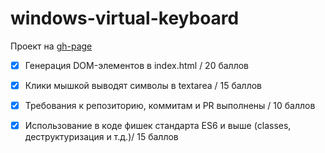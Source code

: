 # windows-virtual-keyboard
Проект на [gh-page](https://confesssa.github.io/windows-virtual-keyboard/)

- [x] Генерация DOM-элементов в index.html / 20 баллов
- [x] Клики мышкой выводят символы в textarea / 15 баллов
- [x] Требования к репозиторию, коммитам и PR выполнены / 10 баллов
- [x] Использование в коде фишек стандарта ES6 и выше (classes, деструктуризация и т.д.)/ 15 баллов


